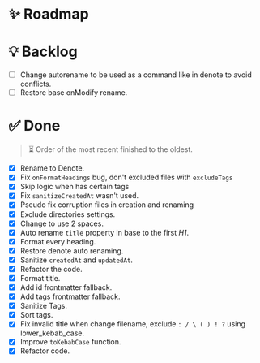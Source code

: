 # ✨ Roadmap

# 💡 Backlog

- [ ] Change autorename to be used as a command like in denote to avoid
      conflicts.
- [ ] Restore base onModify rename.

# ✅ Done

> ⏳ Order of the most recent finished to the oldest.

- [x] Rename to Denote.
- [x] Fix `onFormatHeadings` bug, don't excluded files with `excludeTags`
- [x] Skip logic when has certain tags
- [x] Fix `sanitizeCreatedAt` wasn't used.
- [x] Pseudo fix corruption files in creation and renaming
- [x] Exclude directories settings.
- [x] Change to use 2 spaces.
- [x] Auto rename `title` property in base to the first _H1_.
- [x] Format every heading.
- [x] Restore denote auto renaming.
- [x] Sanitize `createdAt` and `updatedAt`.
- [x] Refactor the code.
- [x] Format title.
- [x] Add id frontmatter fallback.
- [x] Add tags frontmatter fallback.
- [x] Sanitize Tags.
- [x] Sort tags.
- [x] Fix invalid title when change filename, exclude `: / \ ( ) ! ?` using
      lower_kebab_case.
- [x] Improve `toKebabCase` function.
- [x] Refactor code.
